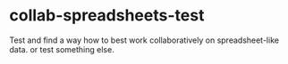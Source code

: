 # collab-spreadsheets-test
Test and find a way how to best work collaboratively on spreadsheet-like data.
or test something else.
